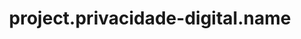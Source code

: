 ---
unique-name: privacidade-digital
type: initiative
title: project.privacidade-digital.name
launch-date: 2019
website: https://www.privacidade.digital/
git-url:
license-url:
founders: ["labb", "vinnie", "reginildo"]
pinned: true
hidden: false
layout: project
---